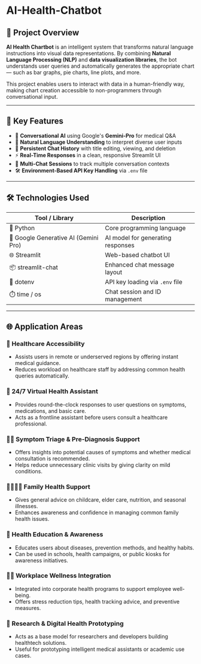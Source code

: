 # AI-Health-Chatbot


## 🧠 Project Overview

**AI Health Chartbot** is an intelligent system that transforms natural language instructions into visual data representations. By combining **Natural Language Processing (NLP)** and **data visualization libraries**, the bot understands user queries and automatically generates the appropriate chart — such as bar graphs, pie charts, line plots, and more.

This project enables users to interact with data in a human-friendly way, making chart creation accessible to non-programmers through conversational input.

---

## 🧠 Key Features

- 💬 **Conversational AI** using Google's **Gemini-Pro** for medical Q&A  
- 🧠 **Natural Language Understanding** to interpret diverse user inputs  
- 🔁 **Persistent Chat History** with title editing, viewing, and deletion  
- ⚡ **Real-Time Responses** in a clean, responsive Streamlit UI  
- 🧪 **Multi-Chat Sessions** to track multiple conversation contexts  
- 🛠️ **Environment-Based API Key Handling** via `.env` file

---

## 🛠️ Technologies Used

| Tool / Library           | Description                                       |
|--------------------------|---------------------------------------------------|
| 🐍 Python                | Core programming language                         |
| 🔮 Google Generative AI (Gemini Pro) | AI model for generating responses            |
| 🌐 Streamlit             | Web-based chatbot UI                              |
| 📦 streamlit-chat        | Enhanced chat message layout                      |
| 🔐 dotenv                | API key loading via `.env` file                   |
| ⏱️ time / os             | Chat session and ID management                    |

---

## 🌐 Application Areas

### 🏥 Healthcare Accessibility
- Assists users in remote or underserved regions by offering instant medical guidance.
- Reduces workload on healthcare staff by addressing common health queries automatically.

### 📱 24/7 Virtual Health Assistant
- Provides round-the-clock responses to user questions on symptoms, medications, and basic care.
- Acts as a frontline assistant before users consult a healthcare professional.

### 🧑‍⚕️ Symptom Triage & Pre-Diagnosis Support
- Offers insights into potential causes of symptoms and whether medical consultation is recommended.
- Helps reduce unnecessary clinic visits by giving clarity on mild conditions.

### 👨‍👩‍👧‍👦 Family Health Support
- Gives general advice on childcare, elder care, nutrition, and seasonal illnesses.
- Enhances awareness and confidence in managing common family health issues.

### 🧠 Health Education & Awareness
- Educates users about diseases, prevention methods, and healthy habits.
- Can be used in schools, health campaigns, or public kiosks for awareness initiatives.

### 🧑‍💼 Workplace Wellness Integration
- Integrated into corporate health programs to support employee well-being.
- Offers stress reduction tips, health tracking advice, and preventive measures.

### 🔬 Research & Digital Health Prototyping
- Acts as a base model for researchers and developers building healthtech solutions.
- Useful for prototyping intelligent medical assistants or academic use cases.
